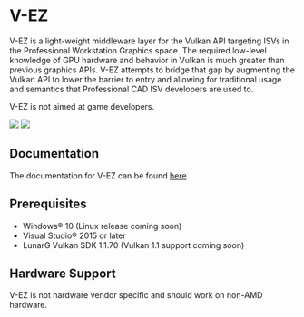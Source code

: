 # V-EZ

V-EZ is a light-weight middleware layer for the Vulkan API targeting ISVs in the Professional Workstation Graphics space. The required low-level knowledge of GPU hardware and behavior in Vulkan is much greater than previous graphics APIs.  V-EZ attempts to bridge that gap by augmenting the Vulkan API to lower the barrier to entry and allowing for traditional usage and semantics that Professional CAD ISV developers are used to.

V-EZ is not aimed at game developers.

<img src="https://github.com/GPUOpen-LibrariesAndSDKs/V-EZ/blob/master/Docs/img/VulkanAPI.PNG" />

<img src="https://github.com/GPUOpen-LibrariesAndSDKs/V-EZ/blob/master/Docs/img/V-EZ.PNG" />

## Documentation

The documentation for V-EZ can be found [here](https://gpuopen-librariesandsdks.github.io/V-EZ/)
## Prerequisites

* Windows&reg; 10 (Linux release coming soon)
* Visual Studio&reg; 2015 or later
* LunarG Vulkan SDK 1.1.70 (Vulkan 1.1 support coming soon)

## Hardware Support

V-EZ is not hardware vendor specific and should work on non-AMD hardware.
